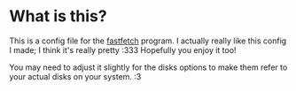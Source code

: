 # What is this?
This is a config file for the [fastfetch](https://github.com/fastfetch-cli/fastfetch) program.
I actually really like this config I made; I think it's really pretty :333 Hopefully you enjoy it
too!

You may need to adjust it slightly for the disks options to make them refer to your actual disks
on your system. :3


